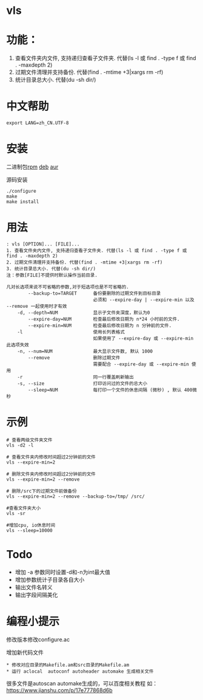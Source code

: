 # vls

功能：
===
1. 查看文件夹内文件, 支持递归查看子文件夹. 代替(ls -l 或 find . -type f 或 find . -maxdepth 2)
2. 过期文件清理并支持备份. 代替(find . -mtime +3|xargs rm -rf)
3. 统计目录总大小. 代替(du -sh dir/)

中文帮助
===
```
export LANG=zh_CN.UTF-8
```

安装
===
二进制包[rpm](http://cloudme.io/vls.rpm) [deb](http://cloudme.io/vls.deb) [aur](https://aur.archlinux.org/packages/vls/)

源码安装
```
./configure
make
make install
```

用法
===
```
: vls [OPTION]... [FILE]...
1. 查看文件夹内文件, 支持递归查看子文件夹. 代替(ls -l 或 find . -type f 或 find . -maxdepth 2)
2. 过期文件清理并支持备份. 代替(find . -mtime +3|xargs rm -rf)
3. 统计目录总大小. 代替(du -sh dir/) 
注：参数[FILE]不提供时默认操作当前目录.

凡对长选项来说不可省略的参数,对于短选项也是不可省略的.
        --backup-to=TARGET      备份要删除的过期文件到目标目录
                                必须和 --expire-day | --expire-min 以及 --remove 一起使用时才有效
    -d, --depth=NUM             显示子文件夹深度，默认为0
        --expire-day=NUM        检查最后修改日期为 n*24 小时前的文件.
        --expire-min=NUM        检查最后修改日期为 n 分钟前的文件.
    -l                          使用长列表格式
                                如果使用了 --expire-day 或 --expire-min 此选项失效 
    -n, --num=NUM               最大显示文件数, 默认 1000
        --remove                删除过期文件
                                需要配合 --expire-day 或 --expire-min 使用
    -r                          同一行覆盖刷新输出
    -s, --size                  打印访问过的文件的总大小
        --sleep=NUM             每打印一个文件的休息间隔 (微秒) , 默认 400微秒
```

示例
===
```
# 查看两级文件夹文件
vls -d2 -l

# 查看文件夹内修改时间超过2分钟前的文件
vls --expire-min=2

# 删除文件夹内修改时间超过2分钟前的文件
vls --expire-min=2 --remove

# 删除/src下的过期文件前做备份
vls --expire-min=2 --remove --backup-to=/tmp/ /src/

#查看文件夹大小
vls -sr

#增加cpu, io休息时间
vls --sleep=10000
```

Todo
===
* 增加 -a 参数同时设置-d和-n为int最大值
* 增加参数统计子目录各自大小
* 输出文件名转义
* 输出字段间隔美化

编程小提示
===
修改版本修改configure.ac

增加新代码文件

    * 修改对应目录的Makefile.am和src目录的Makefile.am
    * 运行 aclocal  autoconf autoheader automake 生成相关文件

很多文件是autoscan automake生成的，可以百度相关教程 如：https://www.jianshu.com/p/17e777868d6b   